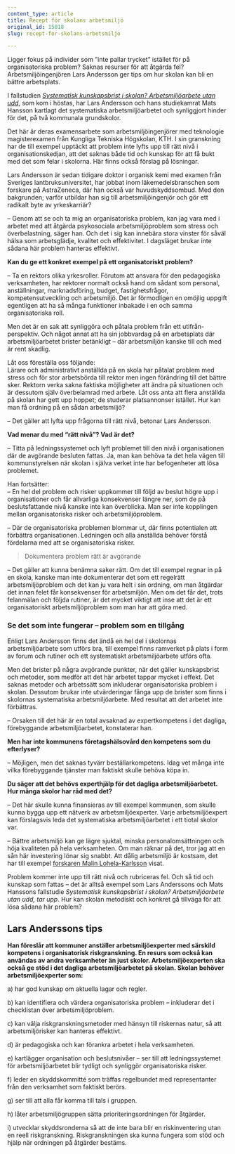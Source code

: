 ```yaml
---
content_type: article
title: Recept för skolans arbetsmiljö
original_id: 15818
slug: recept-for-skolans-arbetsmiljo

---
```


Ligger fokus på individer som ”inte pallar trycket” istället för på organisatoriska problem? Saknas resurser för att åtgärda fel? Arbetsmiljöingenjören Lars Andersson ger tips om hur skolan kan bli en bättre arbetsplats.

I fallstudien [_Systematisk kunskapsbrist i skolan? Arbetsmiljöarbete utan udd_](https://www.diva-portal.org/smash/get/diva2:750839/FULLTEXT01.pdf "Fallstudie"), som kom i höstas, har Lars Andersson och hans studiekamrat Mats Hansson kartlagt det systematiska arbetsmiljöarbetet och synliggjort hinder för det, på två kommunala grundskolor.

Det här är deras examensarbete som arbetsmiljöingenjörer med teknologie magisterexamen från Kungliga Tekniska Högskolan, KTH. I sin granskning har de till exempel upptäckt att problem inte lyfts upp till rätt nivå i organisationskedjan, att det saknas både tid och kunskap för att få bukt med det som felar i skolorna. Här finns också förslag på lösningar.

Lars Andersson är sedan tidigare doktor i organisk kemi med examen från Sveriges lantbruksuniversitet, har jobbat inom läkemedelsbranschen som forskare på AstraZeneca, där han också var huvudskyddsombud. Med den bakgrunden; varför utbildar han sig till arbetsmiljöingenjör och gör ett radikalt byte av yrkeskarriär?

– Genom att se och ta mig an organisatoriska problem, kan jag vara med i arbetet med att åtgärda psykosociala arbetsmiljöproblem som stress och överbelastning, säger han. Och det i sig kan innebära stora vinster för såväl hälsa som arbetsglädje, kvalitet och effektivitet. I dagsläget brukar inte sådana här problem hanteras effektivt.

**Kan du ge ett konkret exempel på ett organisatoriskt problem?**

– Ta en rektors olika yrkesroller. Förutom att ansvara för den pedagogiska verksamheten, har rektorer normalt också hand om sådant som personal, anställningar, marknadsföring, budget, fastighetsfrågor, kompetensutveckling och arbetsmiljö. Det är förmodligen en omöjlig uppgift egentligen att ha så många funktioner inbakade i en och samma organisatoriska roll.

Men det är en sak att synliggöra och påtala problem från ett utifrån-perspektiv. Och något annat att ha sin jobbvardag på en arbetsplats där arbetsmiljöarbetet brister betänkligt – där arbetsmiljön kanske till och med är rent skadlig.

Låt oss föreställa oss följande:  
Lärare och administrativt anställda på en skola har påtalat problem med stress och för stor arbetsbörda till rektor men ingen förändring till det bättre sker. Rektorn verka sakna faktiska möjligheter att ändra på situationen och är dessutom själv överbelamrad med arbete. Låt oss anta att flera anställda på skolan har gett upp hoppet; de studerar platsannonser istället. Hur kan man få ordning på en sådan arbetsmiljö?

– Det gäller att lyfta upp frågorna till rätt nivå, betonar Lars Andersson.

**Vad menar du med “rätt nivå”? Vad är det?**

– Titta på ledningssystemet och lyft problemet till den nivå i organisationen där de avgörande besluten fattas. Ja, man kan behöva ta det hela vägen till kommunstyrelsen när skolan i själva verket inte har befogenheter att lösa problemet.

Han fortsätter:  
– En hel del problem och risker uppkommer till följd av beslut högre upp i organisationer och får allvarliga konsekvenser längre ner, som de på beslutsfattande nivå kanske inte kan överblicka. Man ser inte kopplingen mellan organisatoriska risker och arbetsmiljöproblem.

– Där de organisatoriska problemen blommar ut, där finns potentialen att förbättra organisationen. Ledningen och alla anställda behöver förstå fördelarna med att se organisatoriska risker.

> Dokumentera problem rätt är avgörande

– Det gäller att kunna benämna saker rätt. Om det till exempel regnar in på en skola, kanske man inte dokumenterar det som ett regelrätt arbetsmiljöproblem och det kan ju vara helt i sin ordning, om man åtgärdar det innan felet får konsekvenser för arbetsmiljön. Men om det får det, trots felanmälan och följda rutiner, är det mycket viktigt att inse att det är ett organisatoriskt arbetsmiljöproblem som man har att göra med.

### Se det som inte fungerar – problem som en tillgång

Enligt Lars Andersson finns det ändå en hel del i skolornas arbetsmiljöarbete som utförs bra, till exempel finns ramverket på plats i form av forum och rutiner och ett systematiskt arbetsmiljöarbete utförs ofta.

Men det brister på några avgörande punkter, när det gäller kunskapsbrist och metoder, som medför att det här arbetet tappar mycket i effekt. Det saknas metoder och arbetssätt som inkluderar organisatoriska problem i skolan. Dessutom brukar inte utvärderingar fånga upp de brister som finns i skolornas systematiska arbetsmiljöarbete. Med resultat att det arbetet inte förbättras.

– Orsaken till det här är en total avsaknad av expertkompetens i det dagliga, förebyggande arbetsmiljöarbetet, konstaterar han.

**Men har inte kommunens företagshälsovård den kompetens som du efterlyser?**

– Möjligen, men det saknas tyvärr beställarkompetens. Idag vet många inte vilka förebyggande tjänster man faktiskt skulle behöva köpa in.

**Du säger att det behövs experthjälp för det dagliga arbetsmiljöarbetet. Hur många skolor har råd med det?**

– Det här skulle kunna finansieras av till exempel kommunen, som skulle kunna bygga upp ett nätverk av arbetsmiljöexperter. Varje arbetsmiljöexpert kan förslagsvis leda det systematiska arbetsmiljöarbetet i ett tiotal skolor var.

– Bättre arbetsmiljö kan ge lägre sjuktal, minska personalomsättningen och höja kvaliteten på hela verksamheten. Om man räknar på det, tror jag att en sån här investering lönar sig snabbt. Att dålig arbetsmiljö är kostsam, det har till exempel [forskaren Malin Lohela-Karlsson](https://www.suntarbetsliv.se/forskning/systematiskt-arbetsmiljoarbete/tjana-pengar-pa/) visat.

Problem kommer inte upp till rätt nivå och rubriceras fel. Och så tid och kunskap som fattas – det är alltså exempel som Lars Anderssons och Mats Hanssons fallstudie _Systematisk kunskapsbrist i skolan? Arbetsmiljöarbete utan udd, tar upp_. Hur kan skolan metodiskt och konkret gå tillväga för att lösa sådana här problem?

Lars Anderssons tips
--------------------

**Han föreslår att kommuner anställer arbetsmiljöexperter med särskild kompetens i organisatorisk riskgranskning. En resurs som också kan användas av andra verksamheter än just skolor. Arbetsmiljöexperten ska också ge stöd i det dagliga arbetsmiljöarbetet på skolan. Skolan behöver arbetsmiljöexperter som:**

a) har god kunskap om aktuella lagar och regler.

b) kan identifiera och värdera organisatoriska problem – inkluderar det i checklistan över arbetsmiljöproblem.

c) kan välja riskgranskningsmetoder med hänsyn till riskernas natur, så att arbetsmiljörisker kan hanteras effektivt.

d) är pedagogiska och kan förankra arbetet i hela verksamheten.

e) kartlägger organisation och beslutsnivåer – ser till att ledningssystemet för arbetsmiljöarbetet blir tydligt och synliggör organisatoriska risker.

f) leder en skyddskommitté som träffas regelbundet med representanter från den verksamhet som faktiskt berörs.

g) ser till att alla får komma till tals i gruppen.

h) låter arbetsmiljögruppen sätta prioriteringsordningen för åtgärder.

i) utvecklar skyddsronderna så att de inte bara blir en riskinventering utan en reell riskgranskning. Riskgranskningen ska kunna fungera som stöd och hjälp när ordningen på åtgärder bestäms.

